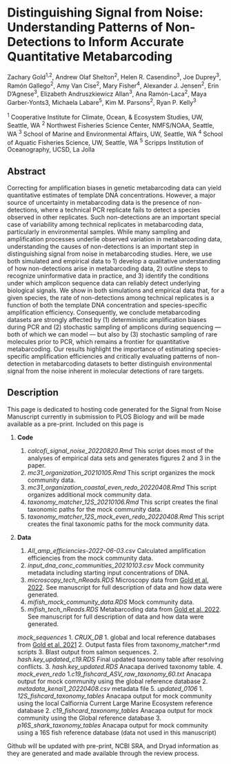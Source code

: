 # Distinguishing Signal from Noise: Understanding Patterns of Non-Detections to Inform Accurate Quantitative Metabarcoding

Zachary Gold<sup>1,2</sup>, Andrew Olaf Shelton<sup>2</sup>, Helen R. Casendino<sup>3</sup>, Joe Duprey<sup>3</sup>, Ramón Gallego<sup>2</sup>, Amy Van Cise<sup>2</sup>, Mary Fisher<sup>4</sup>, Alexander J. Jensen<sup>2</sup>, Erin D’Agnese<sup>3</sup>, Elizabeth Andruszkiewicz Allan<sup>3</sup>, Ana Ramón-Laca<sup>2</sup>, Maya Garber-Yonts3, Michaela Labare<sup>5</sup>, Kim M. Parsons<sup>2</sup>, Ryan P. Kelly<sup>3</sup>

<sup>1</sup> Cooperative Institute for Climate, Ocean, & Ecosystem Studies, UW, Seattle, WA
<sup>2</sup> Northwest Fisheries Science Center, NMFS/NOAA, Seattle, WA
<sup>3</sup> School of Marine and Environmental Affairs, UW, Seattle, WA
<sup>4</sup> School of Aquatic Fisheries Science, UW, Seattle, WA
<sup>5</sup> Scripps Institution of Oceanography, UCSD, La Jolla


## Abstract
Correcting for amplification biases in genetic metabarcoding data can yield quantitative estimates of template DNA concentrations. However, a major source of uncertainty in metabarcoding data is the presence of non-detections, where a technical PCR replicate fails to detect a species observed in other replicates. Such non-detections are an important special case of variability among technical replicates in metabarcoding data, particularly in environmental samples. While many sampling and amplification processes underlie observed variation in metabarcoding data, understanding the causes of non-detections is an important step in distinguishing signal from noise in metabarcoding studies. Here, we use both simulated and empirical data to 1) develop a qualitative understanding of how non-detections arise in metabarcoding data, 2) outline steps to recognize uninformative data in practice, and 3) identify the conditions under which amplicon sequence data can reliably detect underlying biological signals. We show in both simulations and empirical data that, for a given species, the rate of non-detections among technical replicates is a function of both the template DNA concentration and species-specific amplification efficiency. Consequently, we conclude metabarcoding datasets are strongly affected by (1) deterministic amplification biases during PCR and (2) stochastic sampling of amplicons during sequencing — both of which we can model — but also by (3) stochastic sampling of rare molecules prior to PCR, which remains a frontier for quantitative metabarcoding. Our results highlight the importance of estimating species-specific amplification efficiencies and critically evaluating patterns of non-detection in metabarcoding datasets to better distinguish environmental signal from the noise inherent in molecular detections of rare targets.

## Description
This page is dedicated to hosting code generated for the Signal from Noise Manuscript currently in submission to PLOS Biology and will be made available as a pre-print.  Included on this page is
1. **Code**
    1. *calcofi_signal_noise_20220820.Rmd* This script does most of the analyses of empirical data sets and generates figures 2 and 3 in the paper.
    2. *mc31_organization_20210105.Rmd* This script organizes the mock community data.
    3. *mc31_organization_coastal_even_redo_20220408.Rmd* This script organizes additional mock community data.
    4. *taxonomy_matcher_12S_20210106.Rmd*  This script creates the final taxonomic paths for the mock community data.
    5. *taxonomy_matcher_12S_mock_even_redo_20220408.Rmd* This script creates the final taxonomic paths for the mock community data.
2. **Data**
    1. *All_amp_efficiencies-2022-06-03.csv* Calculated amplification efficiencies from the mock community data.
    2. *input_dna_conc_communities_20210103.csv* Mock community metadata including starting input concentrations of DNA.
    3. *microscopy_tech_nReads.RDS* Microscopy data from [Gold et al. 2022](https://github.com/zjgold/CalCOFI_eDNA). See manuscript for full description of data and how data were generated.
    4. *mifish_mock_community_data.RDS* Mock community data.
    5. *mifish_tech_nReads.RDS* Metabarcoding data from [Gold et al. 2022](https://github.com/zjgold/CalCOFI_eDNA). See manuscript for full description of data and how data were generated.

    *mock_sequences*
        1. *CRUX_DB*
            1. global and local reference databases from [Gold et al. 2021](https://github.com/zjgold/FishCARD)
            2. Output fasta files from taxonomy_matcher*.rmd scripts
            3. Blast output from salmon sequences.
        2. *hash.key_updated_c19.RDS* Final updated taxonomy table after resolving conflicts.
        3. *hash.key_updated.RDS* Anacapa derived taxonomy table.
        4. *mock_even_redo*
            1.*c19_fishcard_ASV_raw_taxonomy_60.txt* Anacapa output for mock community using the global reference database
            2. *metadata_kenai1_20220408.csv* metadata file
        5. *updated_0106*
            1. *12S_fishcard_taxonomy_tables* Anacapa output for mock community using the local Calfiornia Current Large Marine Ecosystem reference database
            2. *c19_fishcard_taxonomy_tables* Anacapa output for mock community using the Global reference database
            3. *p16S_shark_taxonomy_tables* Anacapa output for mock community using a 16S fish reference database (data not used in this manuscript)


Github will be updated with pre-print, NCBI SRA, and Dryad information as they are generated and made available through the review process.

